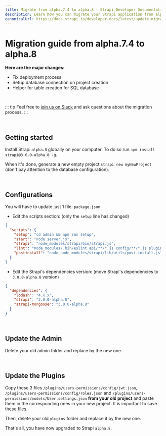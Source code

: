```yaml
---
title: Migrate from alpha.7.4 to alpha.8 - Strapi Developer Documentation
description: Learn how you can migrate your Strapi application from alpha.7.4 to alpha.8.
canonicalUrl: https://docs.strapi.io/developer-docs/latest/update-migration-guides/migration-guides/migration-guide-alpha.7.4-to-alpha.8.html
---
```


# Migration guide from alpha.7.4 to alpha.8

**Here are the major changes:**

- Fix deployment process
- Setup database connection on project creation
- Helper for table creation for SQL database

<br>

::: tip
Feel free to [join us on Slack](http://slack.strapi.io) and ask questions about the migration process.
:::

<br>

## Getting started

Install Strapi `alpha.8` globally on your computer. To do so run `npm install strapi@3.0.0-alpha.8 -g`.

When it's done, generate a new empty project `strapi new myNewProject` (don't pay attention to the database configuration).

<br>

## Configurations

You will have to update just 1 file: `package.json`

- Edit the scripts section: (only the `setup` line has changed)

```json
{
  "scripts": {
    "setup": "cd admin && npm run setup",
    "start": "node server.js",
    "strapi": "node_modules/strapi/bin/strapi.js",
    "lint": "node_modules/.bin/eslint api/**/*.js config/**/*.js plugins/**/*.js",
    "postinstall": "node node_modules/strapi/lib/utils/post-install.js"
  }
}
```

- Edit the Strapi's dependencies version: (move Strapi's dependencies to `3.0.0-alpha.8` version)

```json
{
  "dependencies": {
    "lodash": "4.x.x",
    "strapi": "3.0.0-alpha.8",
    "strapi-mongoose": "3.0.0-alpha.8"
  }
}
```

<br>

## Update the Admin

Delete your old admin folder and replace by the new one.

<br>

## Update the Plugins

Copy these 3 files `/plugins/users-permissions/config/jwt.json`, `/plugins/users-permissions/config/roles.json` and `/plugins/users-permissions/models/User.settings.json` **from your old project** and paste them in the corresponding ones in your new project. It is important to save these files.

Then, delete your old `plugins` folder and replace it by the new one.

That's all, you have now upgraded to Strapi `alpha.8`.
